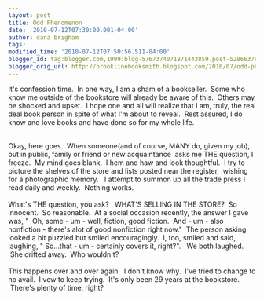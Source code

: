 ```yaml
---
layout: post
title: Odd Phenomenon
date: '2010-07-12T07:30:00.001-04:00'
author: dana brigham
tags: 
modified_time: '2010-07-12T07:50:56.511-04:00'
blogger_id: tag:blogger.com,1999:blog-5767374071871443859.post-5286637695971896010
blogger_orig_url: http://brooklinebooksmith.blogspot.com/2010/07/odd-phenomenon.html
---
```


It's confession time.  In one way, I am a sham of a bookseller.  Some who know me outside of the bookstore will already be aware of this.  Others may be shocked and upset.  I hope one and all will realize that I am, truly, the real deal book person in spite of what I'm about to reveal.  Rest assured, I do know and love books and have done so for my whole life.<div><br /></div><div>Okay, here goes.  When someone(and of course, MANY do, given my job), out in public, family or friend or new acquaintance  asks me THE question, I freeze.  My mind goes blank.  I hem and haw and look thoughtful.  I try to picture the shelves of the store and lists posted near the register,  wishing for a photographic memory.   I attempt to summon up all the trade press I read daily and weekly.  Nothing works.</div><div><br /></div><div>What's THE question, you ask?   WHAT'S SELLING IN THE STORE?  So innocent.  So reasonable.  At a social occasion recently, the answer I gave was, "  Oh, some - um - well, fiction, good fiction.  And - um - also nonfiction - there's alot of good nonfiction right now."  The person asking looked a bit puzzled but smiled encouragingly.  I, too, smiled and said, laughing, " So...that - um - certainly covers it, right?".   We both laughed.  She drifted away.  Who wouldn't? </div><div><br /></div><div>This happens over and over again.  I don't know why.  I've tried to change to no avail.  I vow to keep trying.  It's only been 29 years at the bookstore.  There's plenty of time, right?</div>